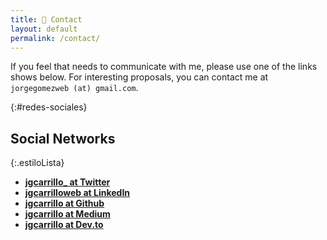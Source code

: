 ```yaml
---
title: 👴 Contact
layout: default
permalink: /contact/
---
```


If you feel that needs to communicate with me, please use one of the links shows below. For interesting proposals, you can contact me at `jorgegomezweb (at) gmail.com`.

{:#redes-sociales}

## Social Networks

{:.estiloLista}

- **[jgcarrillo\_ at Twitter](https://twitter.com/jgcarrillo_)**
- **[jgcarrilloweb at LinkedIn](https://es.linkedin.com/in/jgcarrilloweb)**
- **[jgcarrillo at Github](https://github.com/jgcarrillo)**
- **[jgcarrillo at Medium](https://medium.com/@jgcarrillo)**
- **[jgcarrillo at Dev.to](https://dev.to/jgcarrillo)**

